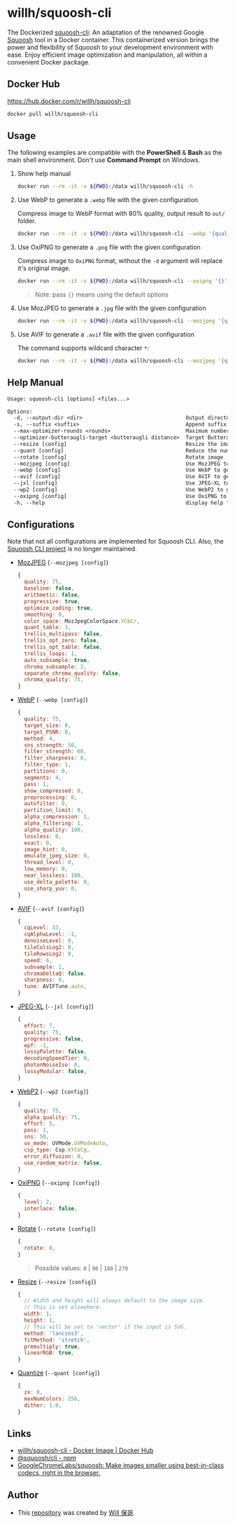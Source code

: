 # willh/squoosh-cli

The Dockerized [squoosh-cli](https://www.npmjs.com/package/@squoosh/cli): An adaptation of the renowned Google [Squoosh](https://github.com/GoogleChromeLabs/squoosh) tool in a Docker container. This containerized version brings the power and flexibility of Squoosh to your development environment with ease. Enjoy efficient image optimization and manipulation, all within a convenient Docker package.

## Docker Hub

<https://hub.docker.com/r/willh/squoosh-cli>

```sh
docker pull willh/squoosh-cli
```

## Usage

The following examples are compatible with the **PowerShell** & **Bash** as the main shell environment. Don't use **Command Prompt** on Windows.

1. Show help manual

    ```sh
    docker run --rm -it -v ${PWD}:/data willh/squoosh-cli -h
    ```

2. Use WebP to generate a `.webp` file with the given configuration

    Compress image to WebP format with 80% quality, output result to `out/` folder.

    ```sh
    docker run --rm -it -v ${PWD}:/data willh/squoosh-cli --webp '{quality:80}' -d 'out' SNAG-0060.png
    ```

3. Use OxiPNG to generate a `.png` file with the given configuration

    Compress image to `OxiPNG` format, without the `-d` argument will replace it's original image.

    ```sh
    docker run --rm -it -v ${PWD}:/data willh/squoosh-cli --oxipng '{}' SNAG-0060.png
    ```

    > Note: pass `{}` means using the default options

4. Use MozJPEG to generate a `.jpg` file with the given configuration

    ```sh
    docker run --rm -it -v ${PWD}:/data willh/squoosh-cli --mozjpeg '{quality:80}' -d 'out' SNAG-0066.png SNAG-0068.png
    ```

5. Use AVIF to generate a `.avif` file with the given configuration

    The command supports wildcard character `*`:

    ```sh
    docker run --rm -it -v ${PWD}:/data willh/squoosh-cli --mozjpeg '{quality:80}' -d 'out' SNAG-*.png
    ```

## Help Manual

```txt
Usage: squoosh-cli [options] <files...>

Options:
  -d, --output-dir <dir>                                 Output directory (default: ".")
  -s, --suffix <suffix>                                  Append suffix to output files (default: "")
  --max-optimizer-rounds <rounds>                        Maximum number of compressions to use for auto optimizations (default: "6")
  --optimizer-butteraugli-target <butteraugli distance>  Target Butteraugli distance for auto optimizer (default: "1.4")
  --resize [config]                                      Resize the image before compressing
  --quant [config]                                       Reduce the number of colors used (aka. paletting)
  --rotate [config]                                      Rotate image
  --mozjpeg [config]                                     Use MozJPEG to generate a .jpg file with the given configuration
  --webp [config]                                        Use WebP to generate a .webp file with the given configuration
  --avif [config]                                        Use AVIF to generate a .avif file with the given configuration
  --jxl [config]                                         Use JPEG-XL to generate a .jxl file with the given configuration
  --wp2 [config]                                         Use WebP2 to generate a .wp2 file with the given configuration
  --oxipng [config]                                      Use OxiPNG to generate a .png file with the given configuration
  -h, --help                                             display help for command
```

## Configurations

Note that not all configurations are implemented for Squoosh CLI. Also, the [Squoosh CLI project](https://www.npmjs.com/package/@squoosh/cli) is no longer maintained.

- [MozJPEG](https://github.com/GoogleChromeLabs/squoosh/blob/d87eff7645c151c2f4365c2515c71f4e56ed71ca/src/features/encoders/mozJPEG/shared/meta.ts#L22-L40) (`--mozjpeg [config]`)

    ```js
    {
      quality: 75,
      baseline: false,
      arithmetic: false,
      progressive: true,
      optimize_coding: true,
      smoothing: 0,
      color_space: MozJpegColorSpace.YCbCr,
      quant_table: 3,
      trellis_multipass: false,
      trellis_opt_zero: false,
      trellis_opt_table: false,
      trellis_loops: 1,
      auto_subsample: true,
      chroma_subsample: 2,
      separate_chroma_quality: false,
      chroma_quality: 75,
    }
    ```

- [WebP](https://github.com/GoogleChromeLabs/squoosh/blob/d87eff7645c151c2f4365c2515c71f4e56ed71ca/src/features/encoders/avif/shared/meta.ts#L20-L31) (`--webp [config]`)

    ```js
    {
      quality: 75,
      target_size: 0,
      target_PSNR: 0,
      method: 4,
      sns_strength: 50,
      filter_strength: 60,
      filter_sharpness: 0,
      filter_type: 1,
      partitions: 0,
      segments: 4,
      pass: 1,
      show_compressed: 0,
      preprocessing: 0,
      autofilter: 0,
      partition_limit: 0,
      alpha_compression: 1,
      alpha_filtering: 1,
      alpha_quality: 100,
      lossless: 0,
      exact: 0,
      image_hint: 0,
      emulate_jpeg_size: 0,
      thread_level: 0,
      low_memory: 0,
      near_lossless: 100,
      use_delta_palette: 0,
      use_sharp_yuv: 0,
    }
    ```

- [AVIF](https://github.com/GoogleChromeLabs/squoosh/blob/d87eff7645c151c2f4365c2515c71f4e56ed71ca/src/features/encoders/jxl/shared/meta.ts#L20-L29) (`--avif [config]`)

    ```js
    {
      cqLevel: 33,
      cqAlphaLevel: -1,
      denoiseLevel: 0,
      tileColsLog2: 0,
      tileRowsLog2: 0,
      speed: 6,
      subsample: 1,
      chromaDeltaQ: false,
      sharpness: 0,
      tune: AVIFTune.auto,
    }
    ```

- [JPEG-XL](https://github.com/GoogleChromeLabs/squoosh/blob/d87eff7645c151c2f4365c2515c71f4e56ed71ca/src/features/encoders/jxl/shared/meta.ts#L20-L29) (`--jxl [config]`)

    ```js
    {
      effort: 7,
      quality: 75,
      progressive: false,
      epf: -1,
      lossyPalette: false,
      decodingSpeedTier: 0,
      photonNoiseIso: 0,
      lossyModular: false,
    }
    ```

- [WebP2](https://github.com/GoogleChromeLabs/squoosh/blob/d87eff7645c151c2f4365c2515c71f4e56ed71ca/src/features/encoders/wp2/shared/meta.ts#L21-L31) (`--wp2 [config]`)

    ```js
    {
      quality: 75,
      alpha_quality: 75,
      effort: 5,
      pass: 1,
      sns: 50,
      uv_mode: UVMode.UVModeAuto,
      csp_type: Csp.kYCoCg,
      error_diffusion: 0,
      use_random_matrix: false,
    }
    ```

- [OxiPNG](https://github.com/GoogleChromeLabs/squoosh/blob/d87eff7645c151c2f4365c2515c71f4e56ed71ca/src/features/encoders/oxiPNG/shared/meta.ts#L22-L25) (`--oxipng [config]`)

    ```js
    {
      level: 2,
      interlace: false,
    }
    ```

- [Rotate](https://github.com/GoogleChromeLabs/squoosh/blob/d87eff7645c151c2f4365c2515c71f4e56ed71ca/src/features/preprocessors/rotate/shared/meta.ts#L13-L19) (`--rotate [config]`)

    ```js
    {
      rotate: 0,
    }
    ```

    > Possible values: `0` | `90` | `180` | `270`

- [Resize](https://github.com/GoogleChromeLabs/squoosh/blob/d87eff7645c151c2f4365c2515c71f4e56ed71ca/src/features/processors/resize/shared/meta.ts#L59-L69) (`--resize [config]`)

    ```js
    {
      // Width and height will always default to the image size.
      // This is set elsewhere.
      width: 1,
      height: 1,
      // This will be set to 'vector' if the input is SVG.
      method: 'lanczos3',
      fitMethod: 'stretch',
      premultiply: true,
      linearRGB: true,
    }
    ```

- [Quantize](https://github.com/GoogleChromeLabs/squoosh/blob/d87eff7645c151c2f4365c2515c71f4e56ed71ca/src/features/processors/quantize/shared/meta.ts#L19-L23) (`--quant [config]`)

    ```js
    {
      zx: 0,
      maxNumColors: 256,
      dither: 1.0,
    }
    ```

## Links

- [willh/squoosh-cli - Docker Image | Docker Hub](https://hub.docker.com/r/willh/squoosh-cli)
- [@squoosh/cli - npm](https://www.npmjs.com/package/@squoosh/cli)
- [GoogleChromeLabs/squoosh: Make images smaller using best-in-class codecs, right in the browser.](https://github.com/GoogleChromeLabs/squoosh)

## Author

- This [repository](https://github.com/doggy8088/docker-squoosh-cli) was created by [Will 保哥](https://www.facebook.com/will.fans/).
